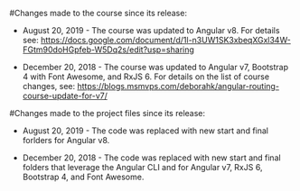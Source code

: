 #Changes made to the course since its release:

- August 20, 2019 - The course was updated to Angular v8. For details see: https://docs.google.com/document/d/1l-n3UW1SK3xbeqXGxl34W-FGtm90doHGpfeb-W5Dq2s/edit?usp=sharing

- December 20, 2018 - The course was updated to Angular v7, Bootstrap 4 with Font Awesome, and RxJS 6. For details on the list of course changes, see: https://blogs.msmvps.com/deborahk/angular-routing-course-update-for-v7/

#Changes made to the project files since its release:

- August 20, 2019 - The code was replaced with new start and final forlders for Angular v8.

- December 20, 2018 - The code was replaced with new start and final folders that leverage the Angular CLI and for Angular v7, RxJS 6, Bootstrap 4, and Font Awesome.
